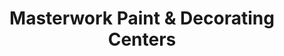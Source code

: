 ---
title: "Masterwork Paint & Decorating Centers"
url: /pittsburgh/masterwork-paint-und-decorating-centers/
shop: Farben
---